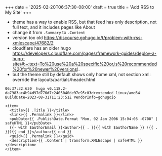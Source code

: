 +++
date = '2025-02-20T06:37:30-08:00'
draft = true
title = 'Add RSS to My Site'
+++

- theme has a way to enable RSS, but that feed has only description, not full text, and it includes pages like About
- change it from `.Summary` to `.Content`
- version too old https://discourse.gohugo.io/t/problem-with-rss-xmlescape/47682/2
- cloudflare has an older hugo https://developers.cloudflare.com/pages/framework-guides/deploy-a-hugo-site/#:~:text=To%20use%20a%20specific%20or,is%20recommended%20for%20newer%20versions).
- but the theme still by default shows only home xml, not section xml: override the layouts/partials/header.html

```
06:37:32.630  hugo v0.118.2-da7983ac4b94d97d776d7c2405040de97e95c03d+extended linux/amd64 BuildDate=2023-08-31T11:23:51Z VendorInfo=gohugoio
```

```
<item>
  <title>{{ .Title }}</title>
  <link>{{ .Permalink }}</link>
  <pubDate>{{ .PublishDate.Format "Mon, 02 Jan 2006 15:04:05 -0700" | safeHTML }}</pubDate>
  {{- with $authorEmail }}<author>{{ . }}{{ with $authorName }} ({{ . }}){{ end }}</author>{{ end }}
  <guid>{{ .Permalink }}</guid>
  <description>{{ .Content | transform.XMLEscape | safeHTML }}</description>
</item>
```    